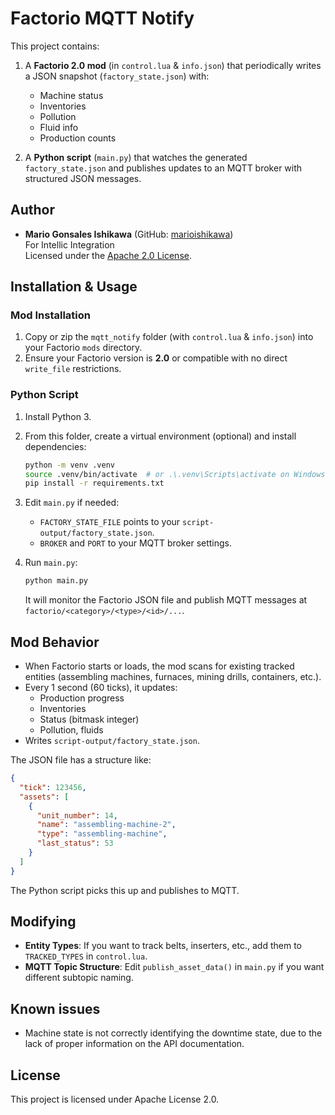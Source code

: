 # Factorio MQTT Notify

This project contains:

1. A **Factorio 2.0 mod** (in `control.lua` & `info.json`) that periodically writes a JSON snapshot (`factory_state.json`) with:
   - Machine status
   - Inventories
   - Pollution
   - Fluid info
   - Production counts

2. A **Python script** (`main.py`) that watches the generated `factory_state.json` and publishes updates to an MQTT broker with structured JSON messages.

## Author

- **Mario Gonsales Ishikawa** (GitHub: [marioishikawa](https://github.com/marioishikawa))  
  For Intellic Integration  
  Licensed under the [Apache 2.0 License](LICENSE).

## Installation & Usage

### Mod Installation

1. Copy or zip the `mqtt_notify` folder (with `control.lua` & `info.json`) into your Factorio `mods` directory.  
2. Ensure your Factorio version is **2.0** or compatible with no direct `write_file` restrictions.  

### Python Script

1. Install Python 3.  
2. From this folder, create a virtual environment (optional) and install dependencies:
   ```bash
   python -m venv .venv
   source .venv/bin/activate  # or .\.venv\Scripts\activate on Windows
   pip install -r requirements.txt
   ```

3. Edit `main.py` if needed:
   - `FACTORY_STATE_FILE` points to your `script-output/factory_state.json`.
   - `BROKER` and `PORT` to your MQTT broker settings.

4. Run `main.py`:
   ```bash
   python main.py
   ```
   It will monitor the Factorio JSON file and publish MQTT messages at `factorio/<category>/<type>/<id>/...`.

## Mod Behavior

- When Factorio starts or loads, the mod scans for existing tracked entities (assembling machines, furnaces, mining drills, containers, etc.).
- Every 1 second (60 ticks), it updates:
  - Production progress
  - Inventories
  - Status (bitmask integer)
  - Pollution, fluids
- Writes `script-output/factory_state.json`.

The JSON file has a structure like:

```json
{
  "tick": 123456,
  "assets": [
    {
      "unit_number": 14,
      "name": "assembling-machine-2",
      "type": "assembling-machine",
      "last_status": 53
    }
  ]
}
```

The Python script picks this up and publishes to MQTT.

## Modifying

- **Entity Types**: If you want to track belts, inserters, etc., add them to `TRACKED_TYPES` in `control.lua`.
- **MQTT Topic Structure**: Edit `publish_asset_data()` in `main.py` if you want different subtopic naming.

## Known issues

- Machine state is not correctly identifying the downtime state, due to the lack of proper information on the API documentation.

## License

This project is licensed under Apache License 2.0.
